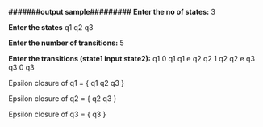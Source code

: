 



**#######output sample#########**
 **Enter the no of states:** 3

 **Enter the states** 
q1
q2
q3

 **Enter the number of transitions:** 5   

**Enter the transitions (state1 input state2):**
q1 0 q1
q1 e q2
q2 1 q2
q2 e q3
q3 0 q3

 Epsilon closure of q1 = {  q1 q2 q3 } 

 Epsilon closure of q2 = {  q2 q3 } 

 Epsilon closure of q3 = {  q3 } 

